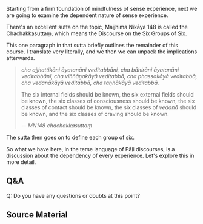 Starting from a firm foundation of mindfulness of sense experience, next we are going to examine the dependent nature of sense experience. 

There's an excellent sutta on the topic, Majjhima Nikāya 148 is called the Chachakkasuttaṃ, which means the Discourse on the Six Groups of Six.

This one paragraph in that sutta briefly outlines the remainder of this course. I translate very literally, and we then we can unpack the implications afterwards. 
 
> *cha ajjhattikāni āyatanāni veditabbāni, cha bāhirāni āyatanāni veditabbāni, cha viññāṇakāyā veditabbā, cha phassakāyā veditabbā, cha vedanākāyā veditabbā, cha taṇhākāyā veditabbā.* 
> 
> The six internal fields should be known, the six external fields should be known, the six classes of consciousness should be known, the six classes of contact should be known, the six classes of *vedanā* should be known, and the six classes of craving should be known. 
> 
> -- *MN148 chachakkasuttaṃ*

The sutta then goes on to define each group of six. 

So what we have here, in the terse language of Pāḷi discourses, is a discussion about the dependency of every experience. Let's explore this in more detail. 

## Q&A

Q: Do you have any questions or doubts at this point?
## Source Material






 








 




 


 
 